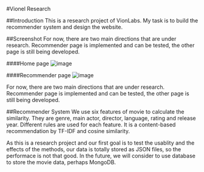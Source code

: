#Vionel Research

##Introduction
This is a research project of VionLabs. My task is to build the recommender system and design the website.

##Screenshot
For now, there are two main directions that are under research. Recommender page is implemented and can be tested, the other page is still being developed.

####Home page
![image](https://github.com/codermango/web_recommender/raw/master/readme_images/home_page.png)

####Recommender page
![image](https://github.com/codermango/web_recommender/raw/master/readme_images/recommender_page.png)

For now, there are two main directions that are under research. Recommender page is implemented and can be tested, the other page is still being developed.

##Recommender System
We use six features of movie to calculate the similarity. They are genre, main actor, director, language, rating and release year. Different rules are used for each feature. It is a content-based recommendation by TF-IDF and cosine similarity.

As this is a research project and our first goal is to test the usablity and the effects of the methods, our data is totally stored as JSON files, so the performace is not that good. In the future, we will consider to use database to store the movie data, perhaps MongoDB.